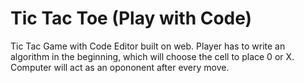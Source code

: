 # Tic Tac Toe (Play with Code)

Tic Tac Game with Code Editor built on web. Player has to write an algorithm in the beginning, which will choose the cell to place 0 or X. Computer will act as an opononent after every move. 
